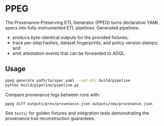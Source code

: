 # PPEG

The Provenance-Preserving ETL Generator (PPEG) turns declarative YAML specs into
fully-instrumented ETL pipelines. Generated pipelines:

- produce byte-identical outputs for the provided fixtures;
- track per-step hashes, dataset fingerprints, and policy version stamps; and
- emit attestation events that can be forwarded to AGQL.

## Usage

```bash
ppeg generate path/to/spec.yaml --out-dir build/pipeline
python build/pipeline/pipeline.py
```

Compare provenance logs between runs with:

```bash
ppeg diff outputs/prev/provenance.json outputs/new/provenance.json
```

See `tests/` for golden fixtures and integration tests demonstrating the
provenance trail reconstruction guarantees.
